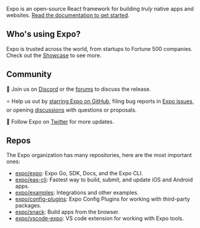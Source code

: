 Expo is an open-source React framework for building _truly_ native apps and websites. [Read the documentation to get started](https://docs.expo.dev/).

## Who's using Expo?

Expo is trusted across the world, from startups to Fortune 500 companies. Check out the [Showcase](https://expo.dev/customers) to see more.

## Community

💬 Join us on [Discord](https://chat.expo.dev/) or the [forums](https://forums.expo.dev/) to discuss the release.

⭐️ Help us out by [starring Expo on GitHub](https://github.com/expo/expo), filing bug reports in [Expo issues](https://github.com/expo/expo/issues), or opening [discussions](https://github.com/expo/expo/discussions) with questions or proposals.

👥 Follow Expo on [Twitter](https://twitter.com/expo) for more updates.

## Repos

The Expo organization has many repositories, here are the most important ones:

<!--
This is a list of packages we want users to contribute to and interact with.

Repos like expo/fyi for example aren't super useful out of context.
-->

- [expo/expo](https://github.com/expo/expo): Expo Go, SDK, Docs, and the Expo CLI.
- [expo/eas-cli](https://github.com/expo/eas-cli): Fastest way to build, submit, and update iOS and Android apps.
- [expo/examples](https://github.com/expo/examples): Integrations and other examples.
- [expo/config-plugins](https://github.com/expo/config-plugins): Expo Config Plugins for working with third-party packages.
- [expo/snack](https://github.com/expo/snack): Build apps from the browser.
- [expo/vscode-expo](https://github.com/expo/vscode-expo): VS code extension for working with Expo tools.
